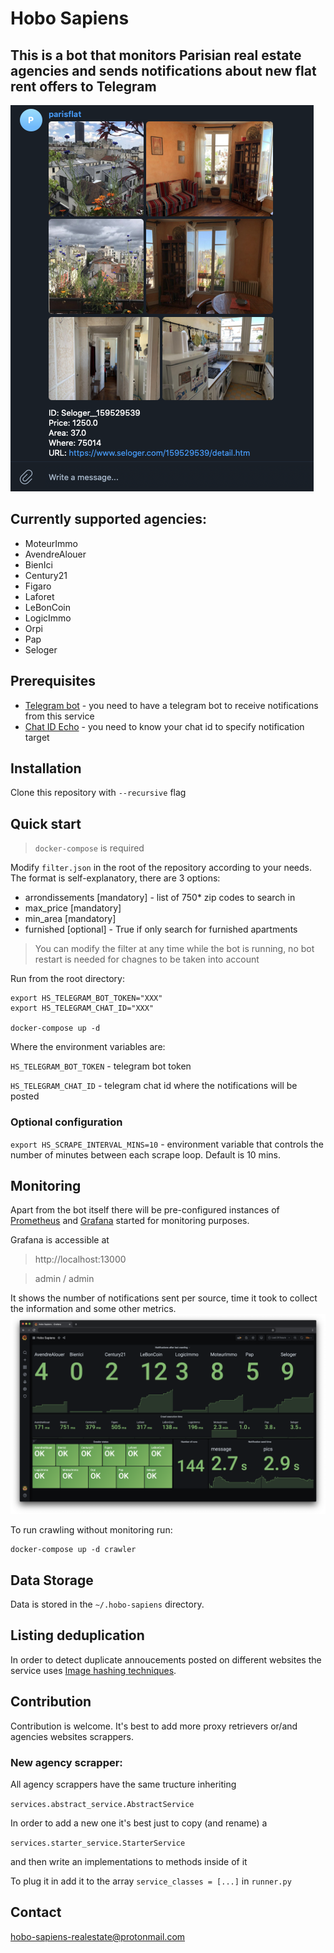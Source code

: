# Hobo Sapiens 
## This is a bot that monitors Parisian real estate agencies and sends notifications about new flat rent offers to Telegram

![](./docs/bot.png)

## Currently supported agencies:

- MoteurImmo
- AvendreAlouer
- BienIci
- Century21
- Figaro
- Laforet
- LeBonCoin
- LogicImmo
- Orpi
- Pap
- Seloger

## Prerequisites
- [Telegram bot](https://core.telegram.org/bots#3-how-do-i-create-a-bot) - you need to have a telegram bot to receive notifications from this service
- [Chat ID Echo](https://t.me/chatid_echo_bot) - you need to know your chat id to specify notification target

## Installation
Clone this repository with `--recursive` flag

## Quick start
> `docker-compose` is required

Modify `filter.json` in the root of the repository according to your needs. The format is self-explanatory, there are 3 options:
- arrondissements [mandatory] - list of 750* zip codes to search in
- max_price [mandatory]
- min_area [mandatory]
- furnished [optional] - True if only search for furnished apartments

> You can modify the filter at any time while the bot is running, no bot restart is needed for chagnes to be taken into account 

Run from the root directory:
```shell script
export HS_TELEGRAM_BOT_TOKEN="XXX" 
export HS_TELEGRAM_CHAT_ID="XXX"

docker-compose up -d
```

Where the environment variables are:

`HS_TELEGRAM_BOT_TOKEN` - telegram bot token

`HS_TELEGRAM_CHAT_ID` - telegram chat id where the notifications will be posted

### Optional configuration
`export HS_SCRAPE_INTERVAL_MINS=10` - environment variable that controls the number of minutes between each scrape loop. Default is 10 mins.

## Monitoring
Apart from the bot itself there will be pre-configured instances of [Prometheus](https://prometheus.io/) and [Grafana](https://grafana.com/) started for monitoring purposes.

Grafana is accessible at 
>http://localhost:13000

>admin / admin 

It shows the number of notifications sent per source, time it took to collect the information and some other metrics.
![](./docs/grafana.png)

To run crawling without monitoring run:
```shell script
docker-compose up -d crawler
```

## Data Storage
Data is stored in the `~/.hobo-sapiens` directory.

## Listing deduplication
In order to detect duplicate annoucements posted on different websites the service uses [Image hashing techniques](https://web.archive.org/web/20171112054354/https://www.safaribooksonline.com/blog/2013/11/26/image-hashing-with-python/).

## Contribution
Contribution is welcome. It's best to add more proxy retrievers or/and agencies websites scrappers.

### New agency scrapper:
  All agency scrappers have the same tructure inheriting 
  
  `services.abstract_service.AbstractService`
  
  In order to add a new one it's best just to copy (and rename) a 
  
  `services.starter_service.StarterService`

  and then write an implementations to methods inside of it
  
  To plug it in add it to the array `service_classes = [...]` in `runner.py`
  
  
## Contact
hobo-sapiens-realestate@protonmail.com
